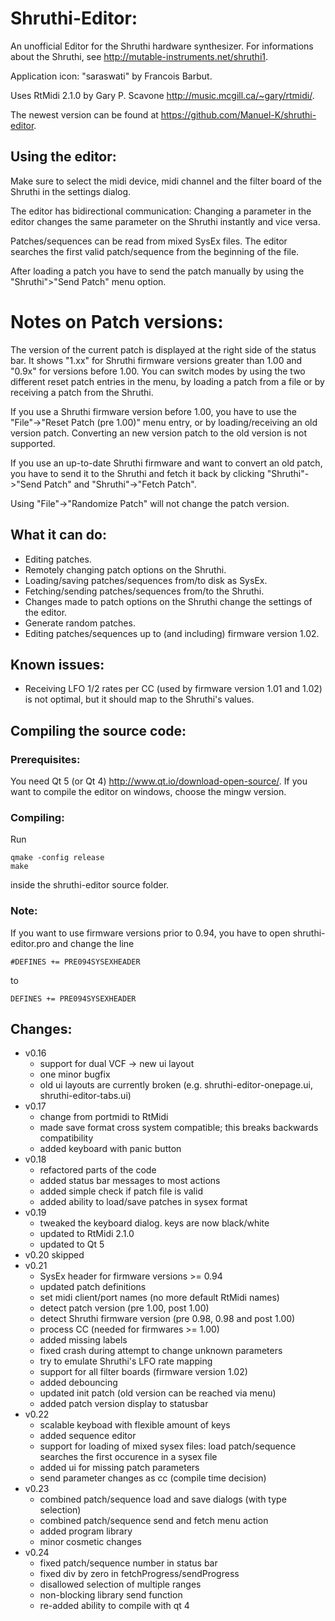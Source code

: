# Shruthi-Editor:

An unofficial Editor for the Shruthi hardware synthesizer. For informations
about the Shruthi, see <http://mutable-instruments.net/shruthi1>.

Application icon: "saraswati" by Francois Barbut.

Uses RtMidi 2.1.0 by Gary P. Scavone <http://music.mcgill.ca/~gary/rtmidi/>.

The newest version can be found at <https://github.com/Manuel-K/shruthi-editor>.


## Using the editor:
Make sure to select the midi device, midi channel and the filter board of the 
Shruthi in the settings dialog.

The editor has bidirectional communication: Changing a parameter in the editor 
changes the same parameter on the Shruthi instantly and vice versa.

Patches/sequences can be read from mixed SysEx files. The editor searches the 
first valid patch/sequence from the beginning of the file.

After loading a patch you have to send the patch manually by using the
"Shruthi">"Send Patch" menu option.

# Notes on Patch versions:
The version of the current patch is displayed at the right side of the status 
bar. It shows "1.xx" for Shruthi firmware versions greater than 1.00 and "0.9x"
for versions before 1.00. You can switch modes by using the two different reset
patch entries in the menu, by loading a patch from a file or by receiving a 
patch from the Shruthi.

If you use a Shruthi firmware version before 1.00, you have to use the 
"File"->"Reset Patch (pre 1.00)" menu entry, or by loading/receiving an old 
version patch. Converting an new version patch to the old version is not 
supported. 

If you use an up-to-date Shruthi firmware and want to convert an old patch,
you have to send it to the Shruthi and fetch it back by clicking 
"Shruthi"->"Send Patch" and "Shruthi"->"Fetch Patch".

Using "File"->"Randomize Patch" will not change the patch version.



## What it can do:
 * Editing patches.
 * Remotely changing patch options on the Shruthi.
 * Loading/saving patches/sequences from/to disk as SysEx.
 * Fetching/sending patches/sequences from/to the Shruthi.
 * Changes made to patch options on the Shruthi change the settings of the
   editor.
 * Generate random patches.
 * Editing patches/sequences up to (and including) firmware version 1.02.

## Known issues:
 * Receiving LFO 1/2 rates per CC (used by firmware version 1.01 and 1.02) is
   not optimal, but it should map to the Shruthi's values.


## Compiling the source code:

### Prerequisites:
You need Qt 5 (or Qt 4) <http://www.qt.io/download-open-source/>.
If you want to compile the editor on windows, choose the mingw version.


### Compiling:
Run 

    qmake -config release
    make

inside the shruthi-editor source folder.


### Note:
If you want to use firmware versions prior to 0.94, you have to open
shruthi-editor.pro and change the line

    #DEFINES += PRE094SYSEXHEADER

to

    DEFINES += PRE094SYSEXHEADER
 


## Changes:
* v0.16
  * support for dual VCF -> new ui layout
  * one minor bugfix
  * old ui layouts are currently broken (e.g. shruthi-editor-onepage.ui,
    shruthi-editor-tabs.ui)
* v0.17
  * change from portmidi to RtMidi
  * made save format cross system compatible; this breaks backwards
   compatibility
  * added keyboard with panic button
* v0.18
  * refactored parts of the code
  * added status bar messages to most actions
  * added simple check if patch file is valid
  * added ability to load/save patches in sysex format 
* v0.19
  * tweaked the keyboard dialog. keys are now black/white
  * updated to RtMidi 2.1.0
  * updated to Qt 5
* v0.20 skipped
* v0.21
  * SysEx header for firmware versions >= 0.94
  * updated patch definitions
  * set midi client/port names (no more default RtMidi names)
  * detect patch version (pre 1.00, post 1.00)
  * detect Shruthi firmware version (pre 0.98, 0.98 and post 1.00)
  * process CC (needed for firmwares >= 1.00)
  * added missing labels
  * fixed crash during attempt to change unknown parameters
  * try to emulate Shruthi's LFO rate mapping
  * support for all filter boards (firmware version 1.02)
  * added debouncing
  * updated init patch (old version can be reached via menu)
  * added patch version display to statusbar
* v0.22
  * scalable keyboad with flexible amount of keys
  * added sequence editor
  * support for loading of mixed sysex files: load patch/sequence searches 
    the first occurence in a sysex file
  * added ui for missing patch parameters
  * send parameter changes as cc (compile time decision)
* v0.23
  * combined patch/sequence load and save dialogs (with type selection)
  * combined patch/sequence send and fetch menu action
  * added program library
  * minor cosmetic changes
* v0.24
  * fixed patch/sequence number in status bar
  * fixed div by zero in fetchProgress/sendProgress
  * disallowed selection of multiple ranges
  * non-blocking library send function
  * re-added ability to compile with qt 4

